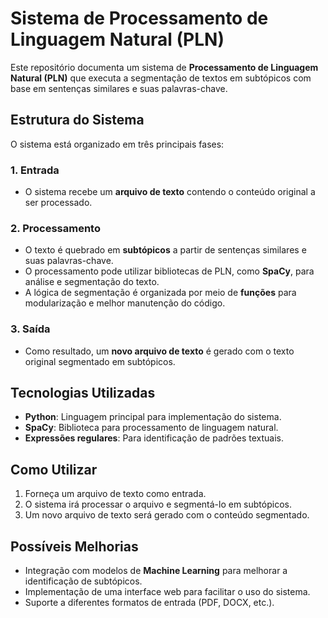 # Sistema de Processamento de Linguagem Natural (PLN)

Este repositório documenta um sistema de **Processamento de Linguagem Natural (PLN)** que executa a segmentação de textos em subtópicos com base em sentenças similares e suas palavras-chave.

## Estrutura do Sistema

O sistema está organizado em três principais fases:

### 1. Entrada
- O sistema recebe um **arquivo de texto** contendo o conteúdo original a ser processado.

### 2. Processamento
- O texto é quebrado em **subtópicos** a partir de sentenças similares e suas palavras-chave.
- O processamento pode utilizar bibliotecas de PLN, como **SpaCy**, para análise e segmentação do texto.
- A lógica de segmentação é organizada por meio de **funções** para modularização e melhor manutenção do código.

### 3. Saída
- Como resultado, um **novo arquivo de texto** é gerado com o texto original segmentado em subtópicos.

## Tecnologias Utilizadas
- **Python**: Linguagem principal para implementação do sistema.
- **SpaCy**: Biblioteca para processamento de linguagem natural.
- **Expressões regulares**: Para identificação de padrões textuais.

## Como Utilizar
1. Forneça um arquivo de texto como entrada.
2. O sistema irá processar o arquivo e segmentá-lo em subtópicos.
3. Um novo arquivo de texto será gerado com o conteúdo segmentado.

## Possíveis Melhorias
- Integração com modelos de **Machine Learning** para melhorar a identificação de subtópicos.
- Implementação de uma interface web para facilitar o uso do sistema.
- Suporte a diferentes formatos de entrada (PDF, DOCX, etc.).

